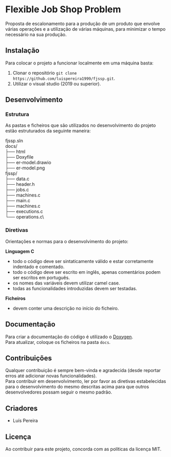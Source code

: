 # Flexible Job Shop Problem
Proposta de escalonamento para a produção de um produto que envolve várias operações e a utilização de várias máquinas, para minimizar o tempo necessário na sua produção.



## Instalação
Para colocar o projeto a funcionar localmente em uma máquina basta:
1. Clonar o repositório ```git clone https://github.com/luispereira1999/fjssp.git```.
2. Utilizar o visual studio (2019 ou superior).


## Desenvolvimento
### Estrutura
As pastas e ficheiros que são utilizados no desenvolvimento do projeto estão estruturados da seguinte maneira:

fjssp.sln\
docs/\
├── html\
├── Doxyfile\
├── er-model.drawio\
├── er-model.png\
fjssp/\
├── data.c\
├── header.h\
├── jobs.c\
├── machines.c\
├── main.c\
├── machines.c\
├── executions.c\
└── operations.c\


### Diretivas
Orientações e normas para o desenvolvimento do projeto:

**Linguagem C**
- todo o código deve ser sintaticamente válido e estar corretamente indentado e comentado.
- todo o código deve ser escrito em inglês, apenas comentários podem ser escritos em português.
- os nomes das variáveis devem utilizar camel case.
- todas as funcionalidades introduzidas devem ser testadas.

**Ficheiros**
- devem conter uma descrição no início do ficheiro.


## Documentação
Para criar a documentação do código é utilizado o [Doxygen](https://www.doxygen.nl/index.html).\
Para atualizar, coloque os ficheiros na pasta ```docs```.


## Contribuições
Qualquer contribuição é sempre bem-vinda e agradecida (desde reportar erros até adicionar novas funcionalidades).\
Para contribuir em desenvolvimento, ler por favor as diretivas estabelecidas para o desenvolvimento do mesmo descritas acima para que outros desenvolvedores possam seguir o mesmo padrão.


## Criadores
- Luís Pereira


## Licença
Ao contribuir para este projeto, concorda com as políticas da licença MIT.
